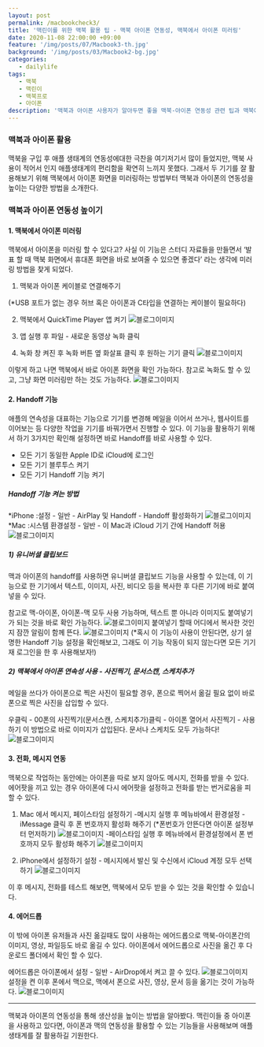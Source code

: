 ```yaml
---
layout: post
permalink: /macbookcheck3/
title: '맥린이를 위한 맥북 활용 팁 - 맥북 아이폰 연동성, 맥북에서 아이폰 미러링'
date: 2020-11-08 22:00:00 +09:00
feature: '/img/posts/07/Macbook3-th.jpg'
background: '/img/posts/03/Macbook2-bg.jpg'
categories:
   - dailylife
tags:
   - 맥북
   - 맥린이
   - 맥북프로
   - 아이폰
description: '맥북과 아이폰 사용자가 알아두면 좋을 맥북-아이폰 연동성 관련 팁과 맥북에서 아이폰 미러링 하는 방법 소개'
---
```

### 맥북과 아이폰 활용

맥북을 구입 후 애플 생태계의 연동성에대한 극찬을 여기저기서 많이 들었지만, 맥북 사용이 적어서 인지 애플생태계의 편리함을 확연히 느끼지 못했다. 그래서 두 기기를 잘 활용해보기 위해 맥북에서 아이폰 화면을 미러링하는 방법부터 맥북과 아이폰의 연동성을 높이는 다양한 방법을 소개한다.


### 맥북과 아이폰 연동성 높이기

#### 1. 맥북에서 아이폰 미러링
맥북에서 아이폰을 미러링 할 수 있다고? 사실 이 기능은 스터디 자료들을 만들면서 ‘발표 할 때 맥북 화면에서 휴대폰 화면을 바로 보여줄 수 있으면 좋겠다’ 라는 생각에 미러링 방법을 찾게 되었다.

1) 맥북과 아이폰 케이블로 연결해주기

(*USB 포트가 없는 경우 허브 혹은 아이폰과 C타입을 연결하는 케이블이 필요하다)

2) 맥북에서 QuickTime Player 앱 켜기
![블로그이미지](/img/posts/07/Macbook3-1-1.png)

3) 앱 실행 후 파일 - 새로운 동영상 녹화 클릭

4) 녹화 창 켜진 후 녹화 버튼 옆 화살표 클릭 후 원하는 기기 클릭
![블로그이미지](/img/posts/07/Macbook3-1-2.png)

이렇게 하고 나면 맥북에서 바로 아이폰 화면을 확인 가능하다. 참고로 녹화도 할 수 있고, 그냥 화면 미러링만 하는 것도 가능하다.
![블로그이미지](/img/posts/07/Macbook3-1-3.png)


#### 2. Handoff 기능
  애플의 연속성을 대표하는 기능으로 기기를 변경해 메일을 이어서 쓰거나, 웹사이트를 이어보는 등 다양한 작업을 기기를 바꿔가면서 진행할 수 있다. 이 기능을 활용하기 위해서 하기 3가지만 확인해 설정하면 바로 Handoff를 바로 사용할 수 있다.

  * 모든 기기 동일한 Apple ID로 iCloud에 로그인
  * 모든 기기 블루투스 켜기
  * 모든 기기 Handoff 기능 켜기

##### Handoff 기능 켜는 방법
  *iPhone
:설정 - 일반 - AirPlay 및 Handoff - Handoff 활성화하기
![블로그이미지](/img/posts/07/Macbook3-2-1.png)
  *Mac
:시스템 환경설정 - 일반 - 이 Mac과 iCloud 기기 간에 Handoff 허용
![블로그이미지](/img/posts/07/Macbook3-2-2.png)

##### 1) 유니버셜 클립보드
  맥과 아이폰의 handoff를 사용하면 유니버셜 클립보드 기능을 사용할 수 있는데, 이 기능으로 한 기기에서 텍스트, 이미지, 사진, 비디오 등을 복사한 후 다른 기기에 바로 붙여 넣을 수 있다.

  참고로 맥-아이폰, 아이폰-맥 모두 사용 가능하며, 텍스트 뿐 아니라 이미지도 붙여넣기가 되는 것을 바로 확인 가능하다.
  ![블로그이미지](/img/posts/07/Macbook3-3-1.png)
  붙여넣기 할때 어디에서 복사한 것인지 잠깐 알림이 함께 뜬다.
  ![블로그이미지](/img/posts/07/Macbook3-3-2.png)
  (*혹시 이 기능이 사용이 안된다면, 상기 설명한 Handoff 기능 설정을 확인해보고, 그래도 이 기능 작동이 되지 않는다면 모든 기기 재 로그인을 한 후 사용해보자!)

##### 2) 맥북에서 아이폰 연속성 사용 - 사진찍기, 문서스캔, 스케치추가
  메일을 쓰다가 아이폰으로 찍은 사진이 필요할 경우, 폰으로 찍어서 옮길 필요 없이 바로 폰으로 찍은 사진을 삽입할 수 있다.

  우클릭 - 00폰의 사진찍기(문서스캔, 스케치추가)클릭 - 아이폰 열어서 사진찍기 - 사용하기
  이 방법으로 바로 이미지가 삽입된다. 문서나 스케치도 모두 가능하다!
  ![블로그이미지](/img/posts/07/Macbook3-4.png)


#### 3. 전화, 메시지 연동
  맥북으로 작업하는 동안에는 아이폰을 따로 보지 않아도 메시지, 전화를 받을 수 있다. 에어팟을 끼고 있는 경우 아이폰에 다시 에어팟을 설정하고 전화를 받는 번거로움을 피할 수 있다.

  1) Mac 에서 메시지, 페이스타임 설정하기
  -메시지 실행 후 메뉴바에서 환경설정 - iMessage 클릭 후 폰 번호까지 활성화 해주기
  (*폰번호가 안뜬다면 아이폰 설정부터 먼저하기)
  ![블로그이미지](/img/posts/07/Macbook3-5-1.png)
  -페이스타임 실행 후 메뉴바에서 환경설정에서 폰 번호까지 모두 활성화 해주기
  ![블로그이미지](/img/posts/07/Macbook3-5-2.png)

  2) iPhone에서 설정하기
  설정 - 메시지에서 발신 및 수신에서 iCloud 계정 모두 선택하기
  ![블로그이미지](/img/posts/07/Macbook3-5-3.png)

  이 후 메시지, 전화를 테스트 해보면, 맥북에서 모두 받을 수 있는 것을 확인할 수 있습니다.

#### 4. 에어드롭
  이 밖에 아이폰 유저들과 사진 옮길때도 많이 사용하는 에어드롭으로 맥북-아이폰간의 이미지, 영상, 파일등도 바로 옮길 수 있다. 아이폰에서 에어드롭으로 사진을 옮긴 후 다운로드 폴더에서 확인 할 수 있다.

  에어드롭은 아이폰에서 설정 - 일반 - AirDrop에서 켜고 끌 수 있다.
  ![블로그이미지](/img/posts/07/Macbook3-6.png)
  설정을 켠 이후 폰에서 맥으로, 맥에서 폰으로 사진, 영상, 문서 등을 옮기는 것이 가능하다.
  ![블로그이미지](/img/posts/07/Macbook3-7.png)  

***
맥북과 아이폰의 연동성을 통해 생산성을 높이는 방법을 알아봤다. 맥린이들 중 아이폰을 사용하고 있다면, 아이폰과 맥의 연동성을 활용할 수 있는 기능들을 사용해보며 애플 생태계를 잘 활용하길 기원한다.
